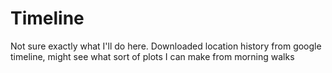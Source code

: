 # Timeline
Not sure exactly what I'll do here. Downloaded location history from google timeline, might see what sort of plots I can make from morning walks

